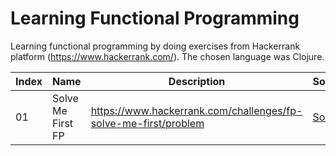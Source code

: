 # Learning Functional Programming
Learning functional programming by doing exercises from Hackerrank platform (https://www.hackerrank.com/). The chosen language was Clojure.

| Index               |  Name               |  Description                                                                    | Solution                           |
| ------------------- | ------------------- | -----------------------------------------------------------------------------   | ---------------------------------- |
|  01                 |  Solve Me First FP  | https://www.hackerrank.com/challenges/fp-solve-me-first/problem                 | [Solution](https://github.com/renatojsilvas/clojure-hackerrank/blob/main/src/solve-me-first-FP.clj)                                     |      
